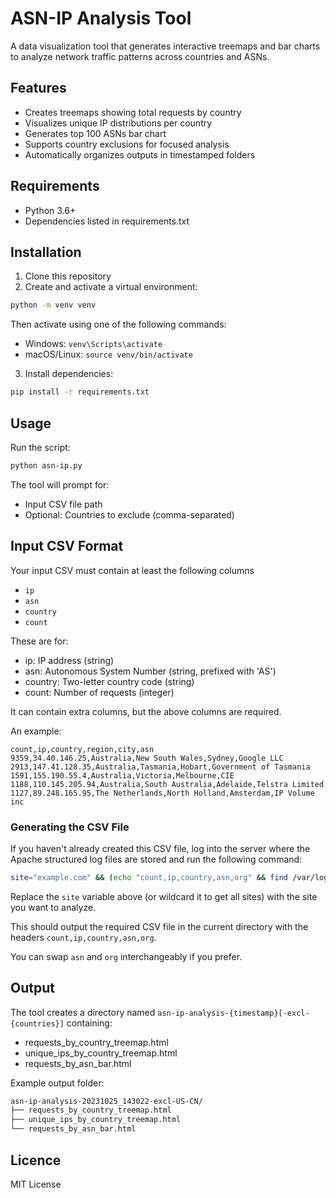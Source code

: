 # ASN-IP Analysis Tool

A data visualization tool that generates interactive treemaps and bar charts to analyze network traffic patterns across countries and ASNs.

## Features

- Creates treemaps showing total requests by country
- Visualizes unique IP distributions per country
- Generates top 100 ASNs bar chart
- Supports country exclusions for focused analysis
- Automatically organizes outputs in timestamped folders

## Requirements

- Python 3.6+
- Dependencies listed in requirements.txt

## Installation

1. Clone this repository
2. Create and activate a virtual environment:

```bash
python -m venv venv
```

Then activate using one of the following commands:

- Windows: `venv\Scripts\activate`
- macOS/Linux: `source venv/bin/activate`

3. Install dependencies:

```bash
pip install -r requirements.txt
```

## Usage

Run the script:

```bash
python asn-ip.py
```

The tool will prompt for:

- Input CSV file path
- Optional: Countries to exclude (comma-separated)

## Input CSV Format

Your input CSV must contain at least the following columns

- `ip`
- `asn`
- `country`
- `count`

These are for:

- ip: IP address (string)
- asn: Autonomous System Number (string, prefixed with 'AS')
- country: Two-letter country code (string)
- count: Number of requests (integer)

It can contain extra columns, but the above columns are required.

An example:

```csv
count,ip,country,region,city,asn
9359,34.40.146.25,Australia,New South Wales,Sydney,Google LLC
2913,147.41.128.35,Australia,Tasmania,Hobart,Government of Tasmania
1591,155.190.55.4,Australia,Victoria,Melbourne,CIE
1188,110.145.205.94,Australia,South Australia,Adelaide,Telstra Limited
1127,89.248.165.95,The Netherlands,North Holland,Amsterdam,IP Volume inc
```

### Generating the CSV File

If you haven't already created this CSV file, log into the server where the Apache structured log files are stored and run the following command:

```bash
site="example.com" && (echo "count,ip,country,asn,org" && find /var/log/ -type f \( -path "*/phpfpm/${site}.access.log*" -o -path "*/apache2/${site}.access.log*" \) -exec zcat -f {} \; | egrep -v "curl|bot|crawler" | cut -d' ' -f1 | sort | uniq -c | sort -rn | while read count ip; do whois_data=$(whois $ip); country=$(echo "$whois_data" | grep -i "^country:" | head -1 | cut -d':' -f2 | tr -d ' '); asn=$(echo "$whois_data" | grep -i "^origin:" | head -1 | cut -d':' -f2 | tr -d ' '); org=$(echo "$whois_data" | grep -i "^org-name:" | head -1 | cut -d':' -f2 | sed 's/^[ \t]*//'); echo "$count,$ip,$country,$asn,\"$org\""; done) | tee ${site}_ip_analysis_$(date +%Y%m%d_%H%M%S).csv
```

Replace the `site` variable above (or wildcard it to get all sites) with the site you want to analyze.

This should output the required CSV file in the current directory with the headers `count,ip,country,asn,org`.

You can swap `asn` and `org` interchangeably if you prefer.

## Output

The tool creates a directory named `asn-ip-analysis-{timestamp}[-excl-{countries}]` containing:

- requests_by_country_treemap.html
- unique_ips_by_country_treemap.html
- requests_by_asn_bar.html

Example output folder:

```bash
asn-ip-analysis-20231025_143022-excl-US-CN/
├── requests_by_country_treemap.html
├── unique_ips_by_country_treemap.html
└── requests_by_asn_bar.html
```

## Licence

MIT License